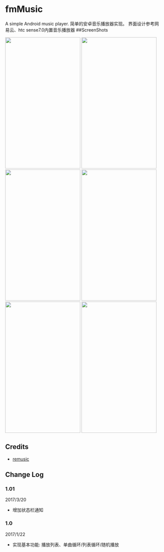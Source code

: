 # fmMusic
A simple Android music player. 
简单的安卓音乐播放器实现。
界面设计参考网易云、htc sense7.0内置音乐播放器
##ScreenShots
<div><img width="240" height="420" src="https://github.com/SteiensGate/fmMusic/raw/master/Screenshots/Screenshot_20170122-195609.png"/>
<img width="240" height="420" src="https://github.com/SteiensGate/fmMusic/raw/master/Screenshots/Screenshot_20170122-201037.png"/>
<img width="240" height="420" src="https://github.com/SteiensGate/fmMusic/raw/master/Screenshots/Screenshot_20170122-202052.png"/>
<img width="240" height="420" src="https://github.com/SteiensGate/fmMusic/raw/master/Screenshots/Screenshot_20170122-202115.png"/>
<img width="240" height="420" src="https://github.com/SteiensGate/fmMusic/raw/master/Screenshots/Screenshot_20170122-232426.png"/>
<img width="240" height="420" src="https://github.com/SteiensGate/fmMusic/raw/master/Screenshots/Screenshot_20170321-001006.png"/></div>

## Credits

 - [remusic](https://github.com/aa112901/remusic)

## Change Log

### 1.01
  2017/3/20
  -  增加状态栏通知
### 1.0 
  2017/1/22
  - 实现基本功能: 播放列表、单曲循环/列表循环/随机播放
